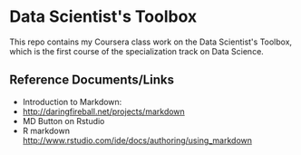 # Data Scientist's Toolbox
This repo contains my Coursera class work on the Data Scientist's Toolbox, which is the first course of the specialization track on Data Science.

## Reference Documents/Links
* Introduction to Markdown:
 * http://daringfireball.net/projects/markdown
 * MD Button on Rstudio
 * R markdown http://www.rstudio.com/ide/docs/authoring/using_markdown 


